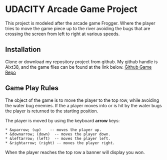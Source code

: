# UDACITY Arcade Game Project
This project is modeled after the arcade game Frogger. Where the player tries to
move the game piece up to the river avoiding the bugs that are crossing the 
screen from left to right at various speeds.  

## Installation
Clone or download my repository project from github. My github handle is Alxt38, 
and the game files can be found at the link below. 
[Github Game Repo](https://github.com/Alxt38/frontend-nanodegree-arcade-game)

## Game Play Rules  
The object of the game is to move the player to the top row, while avoiding 
the water bug enemies. If the a player moves into or is hit by the water bugs 
the player is returned to the starting position. 

The player is moved by using the keyboard **arrow** keys: 

    * &uparrow; (up)    -- moves the player up. 
    * &downarrow; (down)  -- moves the player down.
    * &leftarrow; (left)  -- moves the player left. 
    * &rightarrow; (right) -- moves the player right. 

When the player reaches the top row a banner will display you won. 
